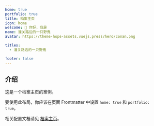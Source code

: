 ```yaml
---
home: true
portfolio: true
title: 档案主页
icon: home
welcome: 👋 你好，我是
name: 潼关路边的一只野鬼
avatar: https://theme-hope-assets.vuejs.press/hero/conan.png

titles:
  - 潼关路边的一只野鬼

footer: false
---
```


## 介绍

这是一个档案主页的案例。

要使用此布局，你应该在页面 Frontmatter 中设置 `home: true` 和 `portfolio: true`。

相关配置文档请见 [档案主页](https://theme-hope.vuejs.press/zh/guide/blog/home.html#档案类型主页)。
